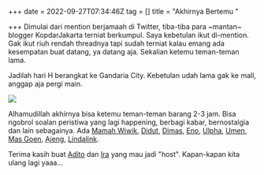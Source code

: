 +++
date = 2022-09-27T07:34:46Z
tag = []
title = "Akhirnya Bertemu "

+++
Dimulai dari mention berjamaah di Twitter, tiba-tiba para \~mantan\~ blogger KopdarJakarta terniat berkumpul. Saya kebetulan ikut di-mention. Gak ikut riuh rendah threadnya tapi sudah terniat kalau emang ada kesempatan buat datang, ya datang aja. Sekalian ketemu teman-teman lama.

Jadilah hari H berangkat ke Gandaria City. Kebetulan udah lama gak ke mall, anggap aja pergi main.

![](/img/uploads/photo_2022-09-25_14-36-10.jpg)

Alhamudillah akhirnya bisa ketemu teman-teman barang 2-3 jam. Bisa ngobrol soalan peristiwa yang lagi happening, berbagi kabar, bernostalgia dan lain sebagainya.  Ada [Mamah Wiwik](https://www.wiwikwae.com/), [Didut](http://blog.didut.net/), [Dimas](https://dimasnovriandi.blog/), [Eno](https://www.nagacentil.com/), [Ulpha](https://emyou.wordpress.com/), [Umen](https://www.hugedomains.com/domain_profile.cfm?d=umenumen.com), [Mas Goen,](http://goenrock.com/) [Ajeng](http://dlembayung.blogspot.com/), [Lindalink](https://www.lindaleenk.com/).

Terima kasih buat [Adito](http://www.adiitoo.com/) dan [Ira](https://itikkecil.com/) yang mau jadi "host". Kapan-kapan kita ulang lagi yaaa...
